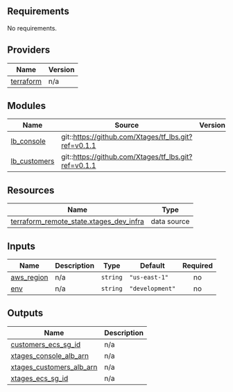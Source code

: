 ## Requirements

No requirements.

## Providers

| Name | Version |
|------|---------|
| <a name="provider_terraform"></a> [terraform](#provider\_terraform) | n/a |

## Modules

| Name | Source | Version |
|------|--------|---------|
| <a name="module_lb_console"></a> [lb\_console](#module\_lb\_console) | git::https://github.com/Xtages/tf_lbs.git?ref=v0.1.1 |  |
| <a name="module_lb_customers"></a> [lb\_customers](#module\_lb\_customers) | git::https://github.com/Xtages/tf_lbs.git?ref=v0.1.1 |  |

## Resources

| Name | Type |
|------|------|
| [terraform_remote_state.xtages_dev_infra](https://registry.terraform.io/providers/hashicorp/terraform/latest/docs/data-sources/remote_state) | data source |

## Inputs

| Name | Description | Type | Default | Required |
|------|-------------|------|---------|:--------:|
| <a name="input_aws_region"></a> [aws\_region](#input\_aws\_region) | n/a | `string` | `"us-east-1"` | no |
| <a name="input_env"></a> [env](#input\_env) | n/a | `string` | `"development"` | no |

## Outputs

| Name | Description |
|------|-------------|
| <a name="output_customers_ecs_sg_id"></a> [customers\_ecs\_sg\_id](#output\_customers\_ecs\_sg\_id) | n/a |
| <a name="output_xtages_console_alb_arn"></a> [xtages\_console\_alb\_arn](#output\_xtages\_console\_alb\_arn) | n/a |
| <a name="output_xtages_customers_alb_arn"></a> [xtages\_customers\_alb\_arn](#output\_xtages\_customers\_alb\_arn) | n/a |
| <a name="output_xtages_ecs_sg_id"></a> [xtages\_ecs\_sg\_id](#output\_xtages\_ecs\_sg\_id) | n/a |
